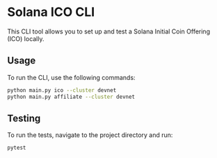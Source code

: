 # Solana ICO CLI

This CLI tool allows you to set up and test a Solana Initial Coin Offering (ICO) locally.

## Usage

To run the CLI, use the following commands:

```bash
python main.py ico --cluster devnet
python main.py affiliate --cluster devnet
```

## Testing

To run the tests, navigate to the project directory and run:

```bash
pytest
```